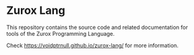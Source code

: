 # Zurox Lang
This repository contains the source code and related documentation for tools of the Zurox Programming Language.

Check https://voidptrnull.github.io/zurox-lang/ for more information. 

